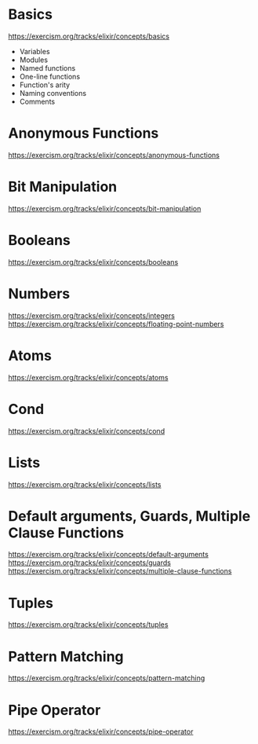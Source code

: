 # Basics

https://exercism.org/tracks/elixir/concepts/basics

- Variables
- Modules
- Named functions
- One-line functions
- Function's arity
- Naming conventions
- Comments

# Anonymous Functions

https://exercism.org/tracks/elixir/concepts/anonymous-functions

# Bit Manipulation

https://exercism.org/tracks/elixir/concepts/bit-manipulation

# Booleans

https://exercism.org/tracks/elixir/concepts/booleans

# Numbers

https://exercism.org/tracks/elixir/concepts/integers
https://exercism.org/tracks/elixir/concepts/floating-point-numbers

# Atoms

https://exercism.org/tracks/elixir/concepts/atoms

# Cond

https://exercism.org/tracks/elixir/concepts/cond

# Lists

https://exercism.org/tracks/elixir/concepts/lists

# Default arguments, Guards, Multiple Clause Functions

https://exercism.org/tracks/elixir/concepts/default-arguments
https://exercism.org/tracks/elixir/concepts/guards
https://exercism.org/tracks/elixir/concepts/multiple-clause-functions

# Tuples

https://exercism.org/tracks/elixir/concepts/tuples

# Pattern Matching

https://exercism.org/tracks/elixir/concepts/pattern-matching

# Pipe Operator

https://exercism.org/tracks/elixir/concepts/pipe-operator

